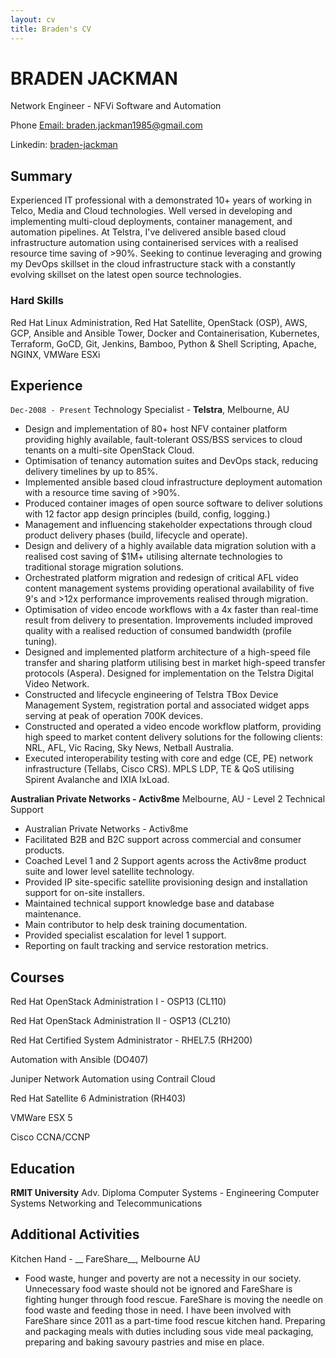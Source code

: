```yaml
---
layout: cv
title: Braden's CV
---
```

# BRADEN JACKMAN
Network Engineer - NFVi Software and Automation


Phone <a href="+61 418 861 876">
Email: <a href="braden.jackman1985@gmail.com">braden.jackman1985@gmail.com</a> 
<div id="webaddress">
Linkedin: <a href="https://www.linkedin.com/in/braden-jackman/">braden-jackman</a>
</div>


## Summary

Experienced IT professional with a demonstrated 10+ years of working in Telco, Media and Cloud technologies. Well versed in developing and implementing multi-cloud deployments, container management, and automation pipelines. At Telstra, I've delivered ansible based cloud infrastructure automation using containerised services with a realised resource time saving of >90%. Seeking to continue leveraging and growing my DevOps skillset in the cloud infrastructure stack with a constantly evolving skillset on the latest open source technologies.

### Hard Skills

Red Hat Linux Administration, Red Hat Satellite, OpenStack (OSP), AWS, GCP, Ansible and Ansible Tower, Docker and Containerisation, Kubernetes, Terraform, GoCD, Git, Jenkins, Bamboo, Python & Shell Scripting, Apache, NGINX, VMWare ESXi


## Experience


`Dec-2008 - Present`
Technology Specialist - __Telstra__, Melbourne, AU

- Design and implementation of  80+ host NFV container platform providing highly available, fault-tolerant OSS/BSS services to cloud tenants on a multi-site OpenStack Cloud.
- Optimisation of tenancy automation suites and DevOps stack, reducing delivery timelines by up to 85%.
- Implemented ansible based cloud infrastructure deployment automation with a resource time saving of >90%.
- Produced container images of open source software to deliver solutions with 12 factor app design principles (build, config, logging.) 
- Management and influencing stakeholder expectations through cloud product delivery phases (build, lifecycle and operate).
- Design and delivery of a highly available data migration solution with a realised cost saving of $1M+ utilising alternate technologies to traditional storage migration solutions.
- Orchestrated platform migration and redesign of critical AFL video content management systems providing operational availability of five 9's and >12x performance improvements realised through migration.
- Optimisation of video encode workflows with a 4x faster than real-time result from delivery to presentation. Improvements included improved quality with a realised reduction of consumed bandwidth (profile tuning).
- Designed and implemented platform architecture of a high-speed file transfer and sharing platform utilising best in market high-speed transfer protocols (Aspera).  Designed for implementation on the Telstra Digital Video Network.
- Constructed and lifecycle engineering of Telstra TBox Device Management System, registration portal and associated widget apps serving at peak of operation 700K devices.
- Constructed and operated a video encode workflow platform, providing high speed to market content delivery solutions for the following clients: NRL, AFL, Vic Racing, Sky News, Netball Australia. 
- Executed interoperability testing with core and edge (CE, PE) network infrastructure (Tellabs, Cisco CRS). MPLS LDP, TE & QoS utilising  Spirent Avalanche and IXIA IxLoad.


__Australian Private Networks - Activ8me__ Melbourne, AU - Level 2 Technical Support

- Australian Private Networks - Activ8me
- Facilitated B2B and B2C support across commercial and consumer products.
- Coached Level 1 and 2 Support agents across the Activ8me product suite and lower level satellite technology.
- Provided IP site-specific satellite provisioning design and installation support for on-site installers.
- Maintained technical support knowledge base and database maintenance.
- Main contributor to help desk training documentation.
- Provided specialist escalation for level 1 support.
- Reporting on fault tracking and service restoration metrics.



## Courses
Red Hat OpenStack Administration I - OSP13 (CL110)

Red Hat OpenStack Administration II - OSP13 (CL210)

Red Hat Certified System Administrator - RHEL7.5 (RH200)

Automation with Ansible (DO407) 

Juniper Network Automation using Contrail Cloud

Red Hat Satellite 6 Administration (RH403)

VMWare ESX 5

Cisco CCNA/CCNP


## Education

__RMIT University__
Adv. Diploma Computer Systems - Engineering
Computer Systems Networking and Telecommunications


## Additional Activities

Kitchen Hand - __ FareShare__, Melbourne AU

- Food waste, hunger and poverty are not a necessity in our society. Unnecessary food waste should not be ignored and FareShare is fighting hunger through food rescue. FareShare is moving the needle on food waste and feeding those in need.  I have been involved with FareShare since 2011 as a part-time food rescue kitchen hand. Preparing and packaging meals with duties including sous vide meal packaging, preparing and baking savoury pastries and mise en place.

<!-- ### Footer Last updated: April 2019 -->
